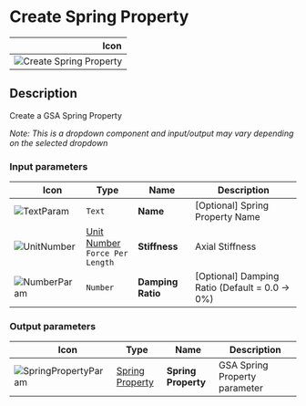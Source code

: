 # Create Spring Property
<!--- This file has been auto-generated, do not change it manually! Edit the generator here: https://github.com/arup-group/GSA-Grasshopper/tree/main/DocsGeneration --->

|<img width="150"/> Icon |
| ----------- |
|![Create Spring Property](./images/CreateSpringProperty.png) |

## Description

Create a GSA Spring Property

_Note: This is a dropdown component and input/output may vary depending on the selected dropdown_

### Input parameters

|<img width="20"/> Icon |<img width="200"/> Type |<img width="200"/> Name |<img width="1000"/> Description |
| ----------- | ----------- | ----------- | ----------- |
|![TextParam](./images/TextParam.png) |`Text` |**Name** |[Optional] Spring Property Name |
|![UnitNumber](./images/UnitParam.png) |[Unit Number](gsagh-unitnumber-parameter.md)  ` Force Per Length ` |**Stiffness** | Axial Stiffness |
|![NumberParam](./images/NumberParam.png) |`Number` |**Damping Ratio** |[Optional] Damping Ratio (Default = 0.0 -> 0%) |

### Output parameters

|<img width="20"/> Icon |<img width="200"/> Type |<img width="200"/> Name |<img width="1000"/> Description |
| ----------- | ----------- | ----------- | ----------- |
|![SpringPropertyParam](./images/SpringPropertyParam.png) |[Spring Property](gsagh-spring-property-parameter.md) |**Spring Property** |GSA Spring Property parameter |


